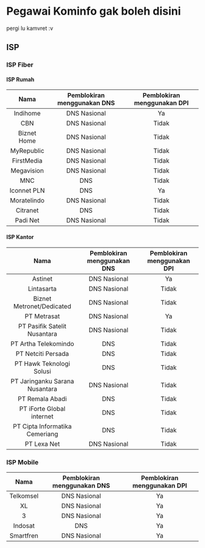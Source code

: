 # Pegawai Kominfo gak boleh disini
pergi lu kamvret :v

## ISP

### ISP Fiber

#### ISP Rumah
| Nama | Pemblokiran menggunakan DNS | Pemblokiran menggunakan DPI |
| :---: | :---: | :---: |
| Indihome | DNS Nasional | Ya |
| CBN | DNS Nasional | Tidak |
| Biznet Home | DNS Nasional | Tidak |
| MyRepublic | DNS Nasional | Tidak |
| FirstMedia | DNS Nasional | Tidak |
| Megavision | DNS Nasional | Tidak |
| MNC | DNS | Tidak |
| Iconnet PLN | DNS | Ya |
| Moratelindo | DNS Nasional | Tidak |
| Citranet | DNS | Tidak |
| Padi Net | DNS Nasional | Tidak |

#### ISP Kantor
| Nama | Pemblokiran menggunakan DNS | Pemblokiran menggunakan DPI |
| :---: | :---: | :---: |
| Astinet | DNS Nasional | Ya |
| Lintasarta | DNS Nasional | Tidak |
| Biznet Metronet/Dedicated | DNS Nasional | Tidak |
| PT Metrasat | DNS Nasional | Ya |
| PT Pasifik Satelit Nusantara | DNS Nasional | Tidak |
| PT Artha Telekomindo | DNS | Tidak |
| PT Netciti Persada | DNS | Tidak |
| PT Hawk Teknologi Solusi | DNS | Tidak |
| PT Jaringanku Sarana Nusantara | DNS Nasional | Tidak |
| PT Remala Abadi | DNS | Tidak |
| PT iForte Global internet | DNS | Tidak |
| PT Cipta Informatika Cemeriang | DNS | Tidak |
| PT Lexa Net | DNS Nasional | Tidak |

### ISP Mobile
| Nama | Pemblokiran menggunakan DNS | Pemblokiran menggunakan DPI |
| :---: | :---: | :---: |
| Telkomsel | DNS Nasional | Ya |
| XL | DNS Nasional | Ya |
| 3 | DNS Nasional | Ya |
| Indosat | DNS | Ya |
| Smartfren | DNS Nasional | Ya |
